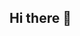 ## Hi there 👋

<!--
I'm a Junior Developper
I'm 17 soon to be 18 and I'm from Switzerland.
I like to develop small projects just for fun.
I like playing video games, I play Brawl stars or Fortnite (on my phone...).
I'm probably modifying “Dark Dus” which is a project I created because I had trouble finding a Fortnite client that uses fnbr on github.
You can also visit my small website : https://mr-julus.is-a.dev
-->
